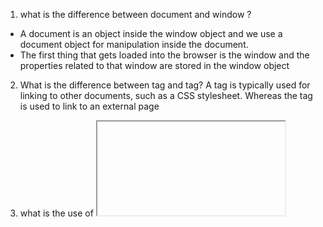 1. what is the difference between document and window ?

- A document is an object inside the window object and we use a document object for manipulation inside the document.
- The first thing that gets loaded into the browser is the window and the properties related to that window are stored in the window object

2. What is the difference between <link> tag and <a> tag?
   A <link> tag is typically used for linking to other documents, such as a CSS stylesheet. Whereas the <a> tag is used to link to an external page

3. what is the use of <iframe> tag ?
   the iframe in HTML stands for Inline Frame. The ” iframe ” tag defines a rectangular region within the document in which the browser can display a separate document, including scrollbars and borders. An inline frame is used to embed another document within the current HTML document.
4. create a layout having 3 div
